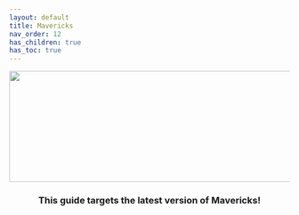 ```yaml
---
layout: default
title: Mavericks
nav_order: 12
has_children: true
has_toc: true
---
```


<p align="center">
  <img width="650" height="200" src="../../../assets/HeaderMavericks.png">
</p>

<h3 align="center">This guide targets the latest version of Mavericks!</h3>
